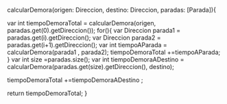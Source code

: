 calcularDemora(origen: Direccion, destino: Direccion, paradas: [Parada]){

var int tiempoDemoraTotal = calcularDemora(origen, paradas.get(0).getDireccion());
for(){
	var Direccion parada1 = paradas.get(i).getDireccion();
	var Direccion parada2 = paradas.get(i+1).getDireccion();
	var int tiempoAParada = calcularDemora(parada1 , parada2);
	tiempoDemoraTotal +=tiempoAParada;
	}
var int size =paradas.size();
var int tiempoDemoraADestino = calcularDemora(paradas.get(size).getDireccion(), destino);

tiempoDemoraTotal +=tiempoDemoraADestino ;

return tiempoDemoraTotal;
}
